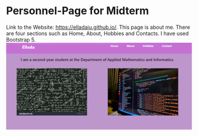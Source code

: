 # Personnel-Page for Midterm
Link to the Website: https://elladaiu.github.io/. This page is about me. There are four sections such as Home, About, Hobbies and Contacts. I have used Bootstrap 5. 
![This is an image](/screenshots/about.png)
